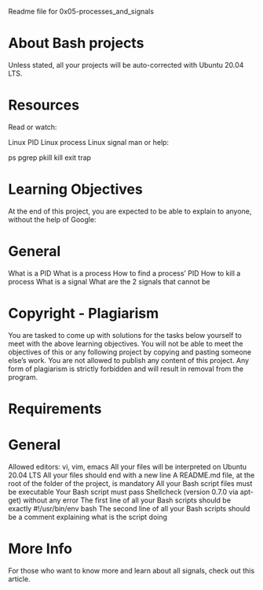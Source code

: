 Readme file for 0x05-processes_and_signals

# About Bash projects
Unless stated, all your projects will be auto-corrected with Ubuntu 20.04 LTS.

# Resources
Read or watch:

Linux PID
Linux process
Linux signal
man or help:

ps
pgrep
pkill
kill
exit
trap
# Learning Objectives
At the end of this project, you are expected to be able to explain to anyone, without the help of Google:

# General
What is a PID
What is a process
How to find a process’ PID
How to kill a process
What is a signal
What are the 2 signals that cannot be 

# Copyright - Plagiarism
You are tasked to come up with solutions for the tasks below yourself to meet with the above learning objectives.
You will not be able to meet the objectives of this or any following project by copying and pasting someone else’s work.
You are not allowed to publish any content of this project.
Any form of plagiarism is strictly forbidden and will result in removal from the program.

# Requirements
# General
Allowed editors: vi, vim, emacs
All your files will be interpreted on Ubuntu 20.04 LTS
All your files should end with a new line
A README.md file, at the root of the folder of the project, is mandatory
All your Bash script files must be executable
Your Bash script must pass Shellcheck (version 0.7.0 via apt-get) without any error
The first line of all your Bash scripts should be exactly #!/usr/bin/env bash
The second line of all your Bash scripts should be a comment explaining what is the script doing

# More Info
For those who want to know more and learn about all signals, check out this article.
